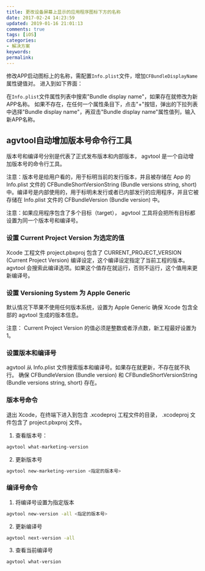 ```yaml
---
title: 更改设备屏幕上显示的应用程序图标下方的名称
date: 2017-02-24 14:23:59
updated: 2019-01-16 21:01:13
comments: true
tags: [iOS]
categories:
- 解决方案
keywords: 
permalink: 
---
```

修改APP启动图标上的名称，需配置`Info.plist`文件，增加`CFBundleDisplayName`属性键值对。
进入到如下界面：
<!--长宽设置百分比大小无效果-->

在`Info.plist`文件属性列表中搜索"Bundle display name"，如果存在就修改为新APP名称。
如果不存在，在任何一个属性条目下，点击"+"按钮，弹出的下拉列表中选择"Bundle display name"，再双击"Bundle display name"属性值列，输入新APP名称。
<!--长宽设置百分比大小无效果-->

## agvtool自动增加版本号命令行工具

版本号和编译号分别是代表了正式发布版本和内部版本， agvtool 是一个自动增加版本号的命令行工具。

注意：版本号是给用户看的，用于标明当前的发行版本，并且被存储在 App 的 Info.plist 文件的 CFBundleShortVersionString (Bundle versions string, short) 中。编译号是内部使用的，用于标明未发行或者已内部发行的应用程序，并且它被存储在 Info.plist 文件的 CFBundleVersion (Bundle version) 中。

注意：如果应用程序包含了多个目标（target）， agvtool 工具将会把所有目标都设置为同一个版本号和编译号。

### 设置 Current Project Version 为选定的值
Xcode 工程文件 project.pbxproj 包含了 CURRENT_PROJECT_VERSION (Current Project Version) 编译设定，这个编译设定指定了当前工程的版本。 
agvtool 会搜索此编译选项。如果这个值存在就运行，否则不运行，这个值用来更新编译号。

### 设置 Versioning System 为 Apple Generic 
默认情况下苹果不使用任何版本系统，设置为 Apple Generic 确保 Xcode 包含全部的 agvtool 生成的版本信息。


注意： Current Project Version 的值必须是整数或者浮点数，新工程最好设置为1。

### 设置版本和编译号
agvtool 从 Info.plist 文件搜索版本和编译号。如果存在就更新，不存在就不执行。
确保 CFBundleVersion (Bundle version) 和 CFBundleShortVersionString (Bundle versions string, short) 存在。

### 版本号命令
退出 Xcode，在终端下进入到包含 .xcodeproj 工程文件的目录， .xcodeproj 文件包含了 project.pbxproj 文件。
1. 查看版本号：
```sh
agvtool what-marketing-version
```

2. 更新版本号

```sh
agvtool new-marketing-version <指定的版本号>
```

### 编译号命令

1. 将编译号设置为指定版本
```sh
agvtool new-version -all <指定的版本号>
```
2. 更新编译号
```sh
agvtool next-version -all
```
3. 查看当前编译号
```sh
agvtool what-version
```

